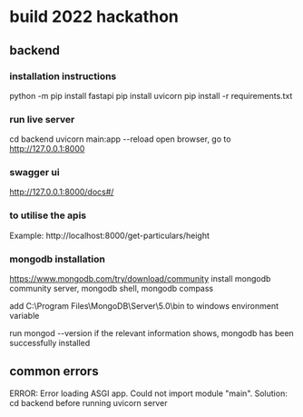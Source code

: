 # build 2022 hackathon

## backend
### installation instructions
python -m pip install fastapi
pip install uvicorn
pip install -r requirements.txt

### run live server
cd backend
uvicorn main:app --reload
open browser, go to http://127.0.0.1:8000

### swagger ui
http://127.0.0.1:8000/docs#/

### to utilise the apis
Example: http://localhost:8000/get-particulars/height 

### mongodb installation
https://www.mongodb.com/try/download/community
install mongodb community server, mongodb shell, mongodb compass

add C:\Program Files\MongoDB\Server\5.0\bin to windows environment variable

run mongod --version
if the relevant information shows, mongodb has been successfully installed

## common errors
ERROR:    Error loading ASGI app. Could not import module "main".
Solution: cd backend before running uvicorn server